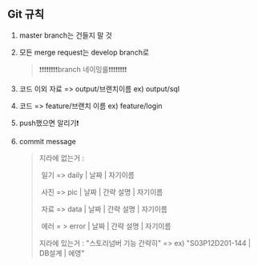 ## Git 규칙

1. master branch는 건들지 말 것

2. 모든 merge request는 develop branch로

   

   > ❗❗❗❗❗❗❗❗branch 네이밍룰❗❗❗❗❗❗❗❗

3. 코드 이외 자료 => output/브랜치이름 ex) output/sql

4. 코드 => feature/브랜치 이름 ex) feature/login

   

5. push했으면 알리기❗

   

6. commit message

   > 지라에 없는거 : 
   >
   > ​	일기 => daily | 날짜 | 자기이름
   >
   > ​	사진 => pic | 날짜 | 간략 설명 | 자기이름
   >
   > ​	자료 => data | 날짜 | 간략 설명 | 자기이름
   >
   > ​	에러 = > error | 날짜 | 간략 설명 | 자기이름
   >
   > 지라에 있는거 : "스토리넘버 기능 간략히" => ex) "S03P12D201-144 | DB설계 | 에영"


